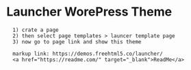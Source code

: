 # Launcher WorePress Theme
      1) crate a page
      2) then select page templates > launcer template page
      3) now go to page link and show this theme

      markup link: https://demos.freehtml5.co/launcher/
      <a href="https://readme.com/" target="_blank">ReadMe</a>

